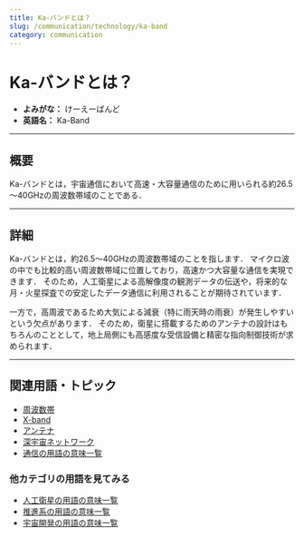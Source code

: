 ```yaml
---
title: Ka-バンドとは？
slug: /communication/technology/ka-band
category: communication
---
```


# Ka-バンドとは？

- **よみがな：** けーえーばんど  
- **英語名：** Ka-Band  

---

## 概要

Ka-バンドとは，宇宙通信において高速・大容量通信のために用いられる約26.5～40GHzの周波数帯域のことである．

---

## 詳細

Ka-バンドとは，約26.5～40GHzの周波数帯域のことを指します．
マイクロ波の中でも比較的高い周波数帯域に位置しており，高速かつ大容量な通信を実現できます．
そのため，人工衛星による高解像度の観測データの伝送や，将来的な月・火星探査での安定したデータ通信に利用されることが期待されています．

一方で，高周波であるため大気による減衰（特に雨天時の雨衰）が発生しやすいという欠点があります．
そのため，衛星に搭載するためのアンテナの設計はもちろんのこととして，地上局側にも高感度な受信設備と精密な指向制御技術が求められます．

---

## 関連用語・トピック

- [周波数帯](/docs/communication/technology/frequency-band)
- [X-band](/docs/communication/technology/x-band)
- [アンテナ](/docs/communication/technology/antenna)
- [深宇宙ネットワーク](/docs/communication/system/dsn)
- [通信の用語の意味一覧](/docs/category/communication)

### 他カテゴリの用語を見てみる
- [人工衛星の用語の意味一覧](/docs/category/satellite)
- [推進系の用語の意味一覧](/docs/category/propulsion)
- [宇宙開発の用語の意味一覧](/docs/category/glossary)
